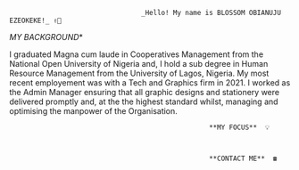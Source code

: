                                      _Hello! My name is BLOSSOM OBIANUJU EZEOKEKE!_ ✌😬


*MY BACKGROUND**


I graduated Magna cum laude in Cooperatives Management from the National Open University of Nigeria and, I hold a sub degree in Human Resource Management from the University of Lagos, Nigeria. My most recent employement was with a Tech and Graphics firm in 2021. I worked as the Admin Manager ensuring that all graphic designs and stationery were delivered promptly and, at the the highest standard whilst, managing and optimising the manpower of the Organisation.



                                                      **MY FOCUS**  💡



                                                      **CONTACT ME**  ☎



